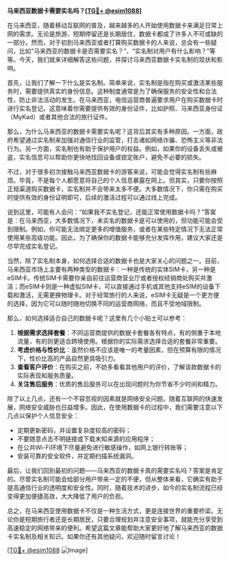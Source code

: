 **马来西亚数据卡需要实名吗？[[TG💪+ @esim1088](https://t.me/s/esim1088)]**

在马来西亚，随着移动互联网的普及，越来越多的人开始使用数据卡来满足日常上网的需求。无论是旅游、短期停留还是长期居住，数据卡都成了许多人不可或缺的一部分。然而，对于初到马来西亚或者打算购买数据卡的人来说，总会有一些疑问，比如“马来西亚的数据卡是否需要实名？”、“实名制对用户有什么影响？”等等。今天，我们就来详细解答这些问题，并探讨马来西亚数据卡实名制的现状和影响。

首先，让我们了解一下什么是实名制。简单来说，实名制是指在购买或激活某些服务时，需要提供真实的身份信息。这种制度通常是为了确保服务的安全性和合法性，防止非法活动的发生。在马来西亚，电信运营商普遍要求用户在购买数据卡时进行实名登记。这意味着你需要提供有效的身份证件，比如护照、马来西亚身份证（MyKad）或者其他合法的旅行证件。

那么，为什么马来西亚的数据卡需要实名呢？这背后其实有多种原因。一方面，政府希望通过实名制来加强对通信行业的监管，打击诸如网络诈骗、恐怖主义等非法行为。另一方面，实名制也有助于保护用户的权益。例如，如果你的设备丢失或被盗，实名信息可以帮助你更快地找回设备或锁定账户，避免不必要的损失。

不过，对于很多初次接触马来西亚数据卡的游客来说，可能会觉得实名制有些麻烦。毕竟，不是每个人都愿意将自己的个人信息暴露在网上。但其实，只要你按照正规渠道购买数据卡，实名制并不会带来太多不便。大多数情况下，你只需在购买时提供有效的身份证明即可，后续的激活过程可以通过线上完成。

说到这里，可能有人会问：“如果我不实名登记，还能正常使用数据卡吗？”答案是：在马来西亚，大多数情况下，未实名的数据卡是可以使用的，但功能可能会受到限制。例如，你可能无法绑定更多的增值服务，或者在某些特定情况下无法正常使用某些高级功能。因此，为了确保你的数据卡能够充分发挥作用，建议大家还是尽早完成实名登记。

当然，除了实名制本身，如何选择合适的数据卡也是大家关心的问题之一。目前，马来西亚市场上主要有两种类型的数据卡：一种是传统的实体SIM卡，另一种是eSIM卡。传统SIM卡需要你亲自前往运营商营业厅或者授权经销商处购买并激活；而eSIM卡则是一种虚拟SIM卡，可以直接通过手机或其他支持eSIM的设备下载和激活，无需更换物理卡。对于经常旅行的人来说，eSIM卡无疑是一个更方便的选择，因为它可以随时随地切换不同的运营商网络，而且不受地域限制。

那么，如何选择适合自己的数据卡呢？这里有几个小贴士可以参考：

1. **根据需求选择套餐**：不同运营商提供的数据卡套餐各有特点，有的侧重于本地流量，有的则更适合跨境使用。根据你的实际需求选择合适的套餐非常重要。
2. **考虑价格与性价比**：虽然价格不应该是唯一的考量因素，但在预算有限的情况下，性价比高的产品自然更具吸引力。
3. **查看客户评价**：在购买之前，不妨多看看其他用户的评价，了解该款数据卡的实际表现和服务质量。
4. **关注售后服务**：优质的售后服务可以在出现问题时为你节省不少时间和精力。

除了以上几点，还有一个不容忽视的因素就是网络安全问题。随着互联网的快速发展，网络安全威胁也日益增多。因此，在使用数据卡的过程中，我们需要注意以下几点以保护个人信息安全：

- 定期更新密码，并设置复杂度较高的密码；
- 不要随意点击不明链接或下载未知来源的应用程序；
- 在公共Wi-Fi环境下尽量避免进行敏感操作，如网上银行转账等；
- 安装可靠的安全软件，并定期扫描系统漏洞。

最后，让我们回到最初的问题——马来西亚的数据卡真的需要实名吗？答案是肯定的。尽管实名制可能会给部分用户带来一定的不便，但从整体来看，它确实有助于提高通信行业的透明度和安全性。同时，随着技术的进步，如今的实名制流程已经变得更加便捷高效，大大降低了用户的负担。

总之，在马来西亚使用数据卡不仅是一种生活方式，更是连接世界的重要桥梁。无论你是短期旅行者还是长期居民，只要合理规划并注意安全事项，就能充分享受到高速稳定的网络带来的便利。希望这篇文章能帮助大家更好地了解马来西亚的数据卡实名制及相关知识。如果你还有其他疑问，欢迎随时留言讨论！

[[TG💪+ @esim1088](https://t.me/s/esim1088) ![Image](https://i.postimg.cc/4NQfJmqS/Snipaste-2025-05-13-00-14-12.png)]